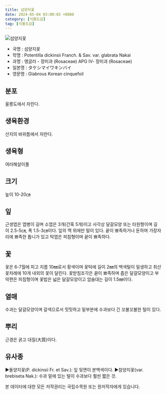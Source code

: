 ```yaml
---
title: 섬양지꽃
date: 2024-05-04 03:00:03 +0800
category: [식물도감]
tag: [식물도감]
---
```




![섬양지꽃](/fileUpload/plants/basic/Rosaceae/Potentilla/13385/13385_1_th2.jpg)
- 국명 : 섬양지꽃
- 학명 : Potentilla dickinsii Franch. & Sav. var. glabrata Nakai
- 과명 : 앵글러 - 장미과 (Rosaceae) APG Ⅳ- 장미과 (Rosaceae)
- 일본명 : タケシマイワキンバイ
- 영문명 : Glabrous Korean cinquefoil


## 분포
울릉도에서 자란다.
## 생육환경
산지의 바위틈에서 자란다.
## 생육형
여러해살이풀 
## 크기
높이 10-20㎝
## 잎
근생엽은 엽병이 길며 소엽은 3개(간혹 5개)이고 사각상 달걀모양 또는 타원형이며 길이 2.5-5㎝, 폭 1.5-3㎝이다. 잎의 맥 위에만 털이 있다. 끝이 뾰족하거나 둔하며 가장자리에 뾰족한 톱니가 있고 탁엽은 피침형이며 끝이 뾰족하다.
## 꽃
꽃은 6-7월에 피고 지름 10㎜로서 황색이며 꽃턱에 길이 2㎜의 백색털이 밀생하고 취산꽃차례에 10개 내외의 꽃이 달린다. 꽃받침조각은 끝이 뾰족하며 좁은 달걀모양이고 부악편은 피침형이며 꽃밥은 넓은 달걀모양이고 암술대는 길이 1.5㎜이다.
## 열매
수과는 달걀모양이며 갈색으로서 밋밋하고 밑부분에 수과보다 긴 꼬불꼬불한 털이 있다.
## 뿌리
근경은 굵고 대질(大質)이다.
## 유사종
▶돌양지꽃(P. dickinsii Fr. et Sav.): 잎 뒷면이 분백색이다. ▶참양지꽃(var. brebiseta Nak.): 수과 밑에 있는 털이 수과보다 훨씬 짧은 것.






본 데이터에 대한 모든 저작권리는 국립수목원 또는 원저작자에게 있습니다.

